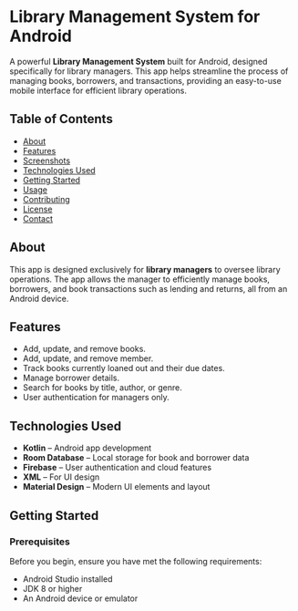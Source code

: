 # Library Management System for Android

A powerful **Library Management System** built for Android, designed specifically for library managers. This app helps streamline the process of managing books, borrowers, and transactions, providing an easy-to-use mobile interface for efficient library operations.

## Table of Contents
- [About](#about)
- [Features](#features)
- [Screenshots](#screenshots)
- [Technologies Used](#technologies-used)
- [Getting Started](#getting-started)
- [Usage](#usage)
- [Contributing](#contributing)
- [License](#license)
- [Contact](#contact)

## About

This app is designed exclusively for **library managers** to oversee library operations. The app allows the manager to efficiently manage books, borrowers, and book transactions such as lending and returns, all from an Android device.

## Features

- Add, update, and remove books.
- Add, update, and remove member.
- Track books currently loaned out and their due dates.
- Manage borrower details.
- Search for books by title, author, or genre.
- User authentication for managers only.



## Technologies Used

- **Kotlin** – Android app development
- **Room Database** – Local storage for book and borrower data
- **Firebase** – User authentication and cloud features
- **XML** – For UI design
- **Material Design** – Modern UI elements and layout

## Getting Started

### Prerequisites

Before you begin, ensure you have met the following requirements:

- Android Studio installed
- JDK 8 or higher
- An Android device or emulator


